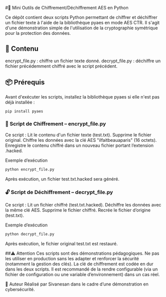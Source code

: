 #🔐 Mini Outils de Chiffrement/Déchiffrement AES en Python

Ce dépôt contient deux scripts Python permettant de chiffrer et déchiffrer un fichier texte à l'aide de la bibliothèque pyaes en mode AES CTR. Il s'agit d'une démonstration simple de l'utilisation de la cryptographie symétrique pour la protection des données.

## 📁 Contenu
encrypt_file.py : chiffre un fichier texte donné.
decrypt_file.py : déchiffre un fichier précédemment chiffré avec le script précédent.

## 📦 Prérequis

Avant d'exécuter les scripts, installez la bibliothèque pyaes si elle n'est pas déjà installée :
```bash
pip install pyaes
```

### 🔐 Script de Chiffrement – encrypt_file.py
Ce script :
Lit le contenu d'un fichier texte (test.txt).
Supprime le fichier original.
Chiffre les données avec la clé AES "ilfaitbeauaparis" (16 octets).
Enregistre le contenu chiffré dans un nouveau fichier portant l’extension .hacked.

Exemple d’exécution
```bash
python encrypt_file.py
```
Après exécution, un fichier test.txt.hacked sera généré.

### 🔓 Script de Déchiffrement – decrypt_file.py
Ce script :
Lit un fichier chiffré (test.txt.hacked).
Déchiffre les données avec la même clé AES.
Supprime le fichier chiffré.
Recrée le fichier d’origine (test.txt).

Exemple d’exécution
```bash
python decrypt_file.py
```
Après exécution, le fichier original test.txt est restauré.

##⚠️ Attention
Ces scripts sont des démonstrations pédagogiques. Ne pas les utiliser en production sans les adapter et renforcer la sécurité (notamment la gestion des clés).
La clé de chiffrement est codée en dur dans les deux scripts. Il est recommandé de la rendre configurable (via un fichier de configuration ou une variable d’environnement) dans un cas réel.

👤 Auteur
Réalisé par Sivanesan dans le cadre d’une démonstration en cybersécurité.
